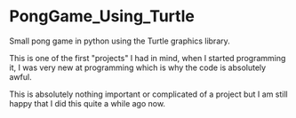 # PongGame_Using_Turtle
Small pong game in python using the Turtle graphics library. 

This is one of the first "projects" I had in mind, when I started programming it, I was very new at programming which is why the code is absolutely awful.

This is absolutely nothing important or complicated of a project but I am still happy that I did this quite a while ago now.
